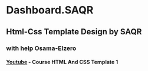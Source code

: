 # Dashboard.SAQR
## Html-Css Template Design by SAQR
### with help Osama-Elzero
#### [Youtube](https://www.youtube.com/playlist?list=PLDoPjvoNmBAyGaRGzPVZCkYx5L7Mo9Tbh) - Course HTML And CSS Template 1
